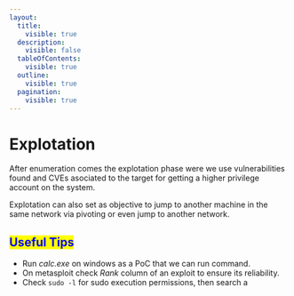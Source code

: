 ```yaml
---
layout:
  title:
    visible: true
  description:
    visible: false
  tableOfContents:
    visible: true
  outline:
    visible: true
  pagination:
    visible: true
---
```


# Explotation

After enumeration comes the explotation phase were we use vulnerabilities found and CVEs asociated to the target for getting a higher privilege account on the system.&#x20;

Explotation can also set as objective to jump to another machine in the same network via pivoting or even jump to another network.

## <mark style="color:blue;">Useful Tips</mark>

* Run _calc.exe_ on windows as a PoC that we can run command.
* On metasploit check _Rank_ column of an exploit to ensure its reliability.
* Check `sudo -l`  for sudo execution permissions, then search a

